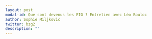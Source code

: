 ```yaml
---
layout: post
modal-id: Que sont devenus les EIG ? Entretien avec Léo Bouloc
author: Sophie Miljkovic
twitter: bzg2
description: ""
---
```


